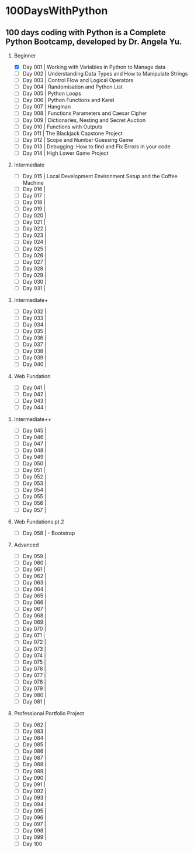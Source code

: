 # 100DaysWithPython

## 100 days coding with Python is a Complete Python Bootcamp, developed by Dr. Angela Yu.

1. Beginner
   - [x] Day 001 | Working with Variables in Python to Manage data
   - [ ] Day 002 | Understanding Data Types and How to Manipulate Strings
   - [ ] Day 003 | Control Flow and Logical Operators
   - [ ] Day 004 | Randomisation and Python List
   - [ ] Day 005 | Python Loops
   - [ ] Day 006 | Python Functions and Karel
   - [ ] Day 007 | Hangman
   - [ ] Day 008 | Functions Parameters and Caesar Cipher
   - [ ] Day 009 | Dictionaries, Nesting and Secret Auction
   - [ ] Day 010 | Functions with Outputs
   - [ ] Day 011 | The Blackjack Capstone Project
   - [ ] Day 012 | Scope and Number Guessing Game
   - [ ] Day 013 | Debugging: How to find and Fix Errors in your code
   - [ ] Day 014 | High Lower Game Project
2. Intermediate

   - [ ] Day 015 | Local Development Environment Setup and the Coffee Machine
   - [ ] Day 016 |
   - [ ] Day 017 |
   - [ ] Day 018 |
   - [ ] Day 019 |
   - [ ] Day 020 |
   - [ ] Day 021 |
   - [ ] Day 022 |
   - [ ] Day 023 |
   - [ ] Day 024 |
   - [ ] Day 025 |
   - [ ] Day 026 |
   - [ ] Day 027 |
   - [ ] Day 028 |
   - [ ] Day 029 |
   - [ ] Day 030 |
   - [ ] Day 031 |

3. Intermediate+

   - [ ] Day 032 |
   - [ ] Day 033 |
   - [ ] Day 034 |
   - [ ] Day 035 |
   - [ ] Day 036 |
   - [ ] Day 037 |
   - [ ] Day 038 |
   - [ ] Day 039 |
   - [ ] Day 040 |

4. Web Fundation

   - [ ] Day 041 |
   - [ ] Day 042 |
   - [ ] Day 043 |
   - [ ] Day 044 |

5. Intermediate++

   - [ ] Day 045 |
   - [ ] Day 046 |
   - [ ] Day 047 |
   - [ ] Day 048 |
   - [ ] Day 049 |
   - [ ] Day 050 |
   - [ ] Day 051 |
   - [ ] Day 052 |
   - [ ] Day 053 |
   - [ ] Day 054 |
   - [ ] Day 055 |
   - [ ] Day 056 |
   - [ ] Day 057 |

6. Web Fundations pt.2

   - [ ] Day 058 | - Bootstrap

7. Advanced

   - [ ] Day 059 |
   - [ ] Day 060 |
   - [ ] Day 061 |
   - [ ] Day 062 |
   - [ ] Day 063 |
   - [ ] Day 064 |
   - [ ] Day 065 |
   - [ ] Day 066 |
   - [ ] Day 067 |
   - [ ] Day 068 |
   - [ ] Day 069 |
   - [ ] Day 070 |
   - [ ] Day 071 |
   - [ ] Day 072 |
   - [ ] Day 073 |
   - [ ] Day 074 |
   - [ ] Day 075 |
   - [ ] Day 076 |
   - [ ] Day 077 |
   - [ ] Day 078 |
   - [ ] Day 079 |
   - [ ] Day 080 |
   - [ ] Day 081 |

8. Professional Portfolio Project
   - [ ] Day 082 |
   - [ ] Day 083 |
   - [ ] Day 084 |
   - [ ] Day 085 |
   - [ ] Day 086 |
   - [ ] Day 087 |
   - [ ] Day 088 |
   - [ ] Day 089 |
   - [ ] Day 090 |
   - [ ] Day 091 |
   - [ ] Day 092 |
   - [ ] Day 093 |
   - [ ] Day 094 |
   - [ ] Day 095 |
   - [ ] Day 096 |
   - [ ] Day 097 |
   - [ ] Day 098 |
   - [ ] Day 099 |
   - [ ] Day 100
